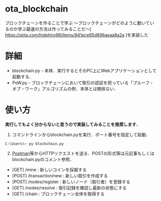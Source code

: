 # ota_blockchain
ブロックチェーンを作ることで学ぶ 〜ブロックチェーンがどのように動いているのか学ぶ最速の方法は作ってみることだ〜[ https://qiita.com/hidehiro98/items/841ece65d896aeaa8a2a ]を実装した

# 詳細

- blockchain.py - 本体．実行するとそのPC上にWebアプリケーションとして起動する．
- PoW.py - ブロックチェーンにおいて取引の認証を担っている「プルーフ・オブ・ワーク」アルゴリズムの例．本体とは関係ない．


# 使い方
**実行してもよく分からないと思うので実装してみることを推奨します．**

1. コマンドラインからblockchain.pyを実行．ポート番号を指定して起動．

```
C:\Users\~ py blockchain.py
```

2. [Postman](https://www.getpostman.com)等からHTTPリクエストを送る．POSTの形式等は元記事もしくはblockchain.pyのコメント参照．

- [GET] /mine : 新しいコインを採掘する
- [POST] /transaction/new : 新しい取引を作成する
- [POST] /nodes/register : 新しいノード（取引者）を登録する
- [GET] /nodes/resolve : 取引記録を確認し最新の状態にする
- [GET] /chain : ブロックチェーン全体を取得する